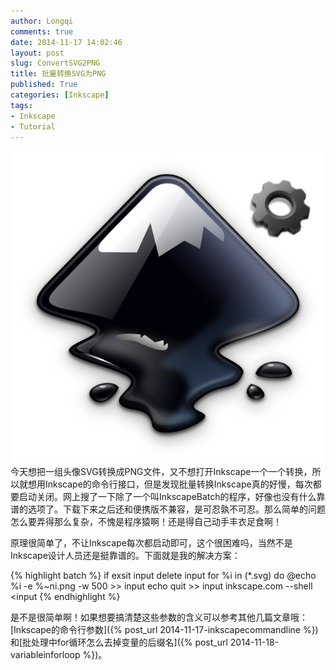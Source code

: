 ```yaml
---
author: Longqi
comments: true
date: 2014-11-17 14:02:46
layout: post
slug: ConvertSVG2PNG
title: 批量转换SVG为PNG
published: True
categories: [Inkscape]
tags:
- Inkscape
- Tutorial
---
```

![InkBatch](/public/images/inkbatch.png)
今天想把一组头像SVG转换成PNG文件，又不想打开Inkscape一个一个转换，所以就想用Inkscape的命令行接口，但是发现批量转换Inkscape真的好慢，每次都要启动关闭。网上搜了一下除了一个叫InkscapeBatch的程序，好像也没有什么靠谱的选项了。下载下来之后还和便携版不兼容，是可忍孰不可忍。那么简单的问题怎么要弄得那么复杂，不愧是程序猿啊！还是得自己动手丰衣足食啊！

原理很简单了，不让Inkscape每次都启动即可，这个很困难吗，当然不是Inkscape设计人员还是挺靠谱的。下面就是我的解决方案：

{% highlight batch %}
if exsit input delete input
for %i in (*.svg) do @echo %i -e %~ni.png -w 500 >> input
echo quit >> input
inkscape.com --shell <input
{% endhighlight %}

是不是很简单啊！如果想要搞清楚这些参数的含义可以参考其他几篇文章哦：[Inkscape的命令行参数]({% post_url 2014-11-17-inkscapecommandline %})和[批处理中for循环怎么去掉变量的后缀名]({% post_url 2014-11-18-variableinforloop %})。


